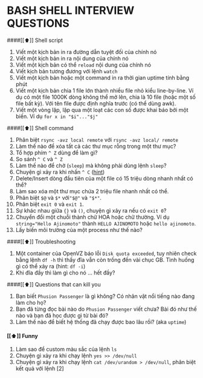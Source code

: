 BASH SHELL INTERVIEW QUESTIONS
=============================

####[[⬆]] Shell script

1. Viết một kịch bản in ra đường dẫn tuyệt đối của chính nó
2. Viết một kịch bản in ra nội dung của chính nó
3. Viết một kịch bản có thể `reload` nội dung của chính nó
4. Viết kịch bản tương đương với lệnh `watch`
5. Viết một kịch bản hoặc một command in ra thời gian uptime tính bằng phút
6. Viết một kịch bản chia 1 file lớn thành nhiều file nhỏ kiểu line-by-line. Ví dụ có
một file 1000K dòng không thể mở lên, chia là 10 file (hoặc một số file bất kỳ). Với
tên file được định nghĩa trước (có thể dùng awk).
7. Viết một vòng lặp, lặp qua một loạt các con số được khai báo bởi một biến. Ví dụ `for x in "$i"..."$j"`

####[[⬆]] Shell command

1. Phân biệt `rsync -avz local remote` với `rsync -avz local/ remote`
2. Làm thế nào để xóa tất cả các thư mục rỗng trong một thư mục?
3. Tổ hợp phím `^ Z` dùng để làm gì?
4. So sánh `^ C` và `^ Z`
5. Làm thế nào để chờ (`sleep`) mà không phải dùng lệnh `sleep`?
6. Chuyện gì xảy ra khi nhấn `^ C` ([hint](http://plaban123.tumblr.com/post/117417983794/what-happens-when-you-hit-ctrl-c))
7. Delete/Insert dòng đầu tiên của một file có 15 triệu dòng nhanh nhất có thể?
8. Làm sao xóa một thư mục chứa 2 triệu file nhanh nhất có thể.
9. Phân biệt `$@` và `$*` với`"$@"` và `"$*"`.
10. Phân biệt `exit 0` và `exit 1`.
11. Sự khác nhau giữa `{}` và `()`, chuyện gì xảy ra nếu có `exit 0`?
12. Chuyển đổi một chuỗi thành chữ HOA hoặc chữ thường. Ví dụ `string="Hello Ajinomoto"` thành `HELLO AJINOMOTO` hoặc `hello ajinomoto`.
13. Lấy biến môi trường của một process như thế nào?

####[[⬆]] Troubleshooting

1. Một container của OpenVZ báo lỗi `Disk quota exceeded`, tuy nhiên check
bằng lệnh `df -h` thì thấy đĩa vẫn còn trống đến vài chục GB. Tình huống
gì có thể xảy ra (hint: `df -i`)
2. Khi đĩa đầy thì làm gì cho nó ... hết đầy?

####[[⬆]] Questions that can kill you

1. Bạn biết `Phusion Passenger` là gì không? Có nhân vật nổi tiếng nào
  đang làm cho họ?
2. Bạn đã từng đọc bài nào do `Phusion Passenger` viết chưa? Bài đó như thế nào
  và bạn đã học được gì từ bài đó?
3. Làm thế nào để biết hệ thống đã chạy được bao lâu rồi? (aka `uptime`)

#### [[⬆]] Funny

1. Làm sao để custom màu sắc của lệnh `ls`
2. Chuyện gì xảy ra khi chạy lệnh `yes >> /dev/null`
3. Chuyện gì xảy ra khi chạy lệnh `cat /dev/urandom > /dev/null`, phân biệt kết quả với lệnh [2]

